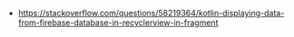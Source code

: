 * https://stackoverflow.com/questions/58219364/kotlin-displaying-data-from-firebase-database-in-recyclerview-in-fragment